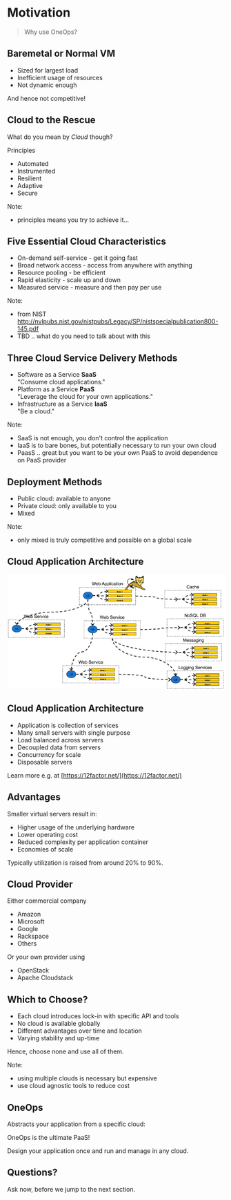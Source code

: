 # Motivation

> Why use OneOps?


## Baremetal or Normal VM

- Sized for largest load
- Inefficient usage of resources
- Not dynamic enough

And hence not competitive!


## Cloud to the Rescue

What do you mean by _Cloud_ though?

Principles

- Automated
- Instrumented
- Resilient
- Adaptive
- Secure

Note:
- principles means you try to achieve it...


## Five Essential Cloud Characteristics

- On-demand self-service - get it going fast<!-- .element: class="fragment" -->
- Broad network access - access from anywhere with anything <!-- .element: class="fragment" -->
- Resource pooling - be efficient <!-- .element: class="fragment" -->
- Rapid elasticity - scale up and down <!-- .element: class="fragment" -->
- Measured service - measure and then pay per use<!-- .element: class="fragment" -->

Note:
- from NIST http://nvlpubs.nist.gov/nistpubs/Legacy/SP/nistspecialpublication800-145.pdf
- TBD .. what do you need to talk about with this


## Three Cloud Service Delivery Methods

- Software as a Service __SaaS__ <br> "Consume cloud applications." 
- Platform as a Service __PaaS__ <br> "Leverage the cloud for your own applications." 
- Infrastructure as a Service __IaaS__ <br> "Be a cloud." 

Note:
- SaaS is not enough, you don't control the application
- IaaS is to bare bones, but potentially necessary to run your own cloud
- PaasS .. great but you want to be your own PaaS to avoid dependence on PaaS provider


## Deployment Methods

- Public cloud: available to anyone <!-- .element: class="fragment" -->
- Private cloud: only available to you <!-- .element: class="fragment" -->
- Mixed <!-- .element: class="fragment" -->

Note:
- only mixed is truly competitive and possible on a global scale


## Cloud Application Architecture

<img src="images/cloud-application-architecture.png" />


## Cloud Application Architecture

- Application is collection of services
- Many small servers with single purpose
- Load balanced across servers
- Decoupled data from servers
- Concurrency for scale
- Disposable servers

Learn more e.g. at [https://12factor.net/](https://12factor.net/)


## Advantages

Smaller virtual servers result in:

- Higher usage of the underlying hardware
- Lower operating cost
- Reduced complexity per application container
- Economies of scale

Typically utilization is raised from around 20% to 90%.


## Cloud Provider

Either commercial company

- Amazon
- Microsoft
- Google
- Rackspace
- Others

Or your own provider using

- OpenStack
- Apache Cloudstack


## Which to Choose?

- Each cloud introduces lock-in with specific API and tools
- No cloud is available globally
- Different advantages over time and location
- Varying stability and up-time

Hence, choose none and use all of them.

Note:
- using multiple clouds is necessary but expensive
- use cloud agnostic tools to reduce cost


## OneOps

Abstracts your application from a specific cloud:

OneOps is the ultimate PaaS!

Design your application once and run and manage in any cloud.


## Questions? 

Ask now, before we jump to the next section.
